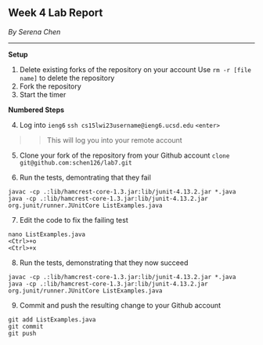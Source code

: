 ## Week 4 Lab Report
*By Serena Chen*

---
**Setup**
1. Delete existing forks of the repository on your account
Use `rm -r [file name]` to delete the repository
3. Fork the repository
5. Start the timer

**Numbered Steps**

4. Log into `ieng6`
`ssh cs15lwi23username@ieng6.ucsd.edu`
`<enter>`
>> This will log you into your remote account

5. Clone your fork of the repository from your Github account
`clone git@github.com:schen126/lab7.git`

6. Run the tests, demontrating that they fail
```
javac -cp .:lib/hamcrest-core-1.3.jar:lib/junit-4.13.2.jar *.java
java -cp .:lib/hamcrest-core-1.3.jar:lib/junit-4.13.2.jar org.junit/runner.JUnitCore ListExamples.java
```

7. Edit the code to fix the failing test
```
nano ListExamples.java
<Ctrl>+o
<Ctrl>+x
```

8. Run the tests, demonstrating that they now succeed
```
javac -cp .:lib/hamcrest-core-1.3.jar:lib/junit-4.13.2.jar *.java
java -cp .:lib/hamcrest-core-1.3.jar:lib/junit-4.13.2.jar org.junit/runner.JUnitCore ListExamples.java
```

9. Commit and push the resulting change to your Github account
 ```
 git add ListExamples.java
 git commit
 git push
 ```

